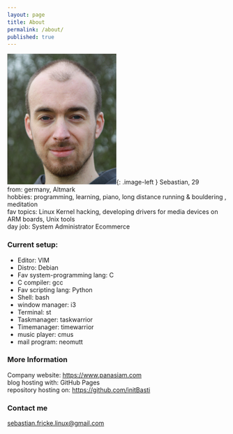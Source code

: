```yaml
---
layout: page
title: About
permalink: /about/
published: true
---
```


<style type="text/css">
    .image-left {
      display: block;
      margin-left: auto;
      margin-right: auto;
      float: right;
    }
</style>

![Sebastian](/images/sebastian.png){: .image-left }
Sebastian, 29  
from: germany, Altmark  
hobbies: programming, learning, piano, long distance running & bouldering , meditation  
fav topics: Linux Kernel hacking, developing drivers for media devices on ARM boards, Unix tools  
day job: System Administrator Ecommerce

### Current setup:

- Editor: VIM
- Distro: Debian
- Fav system-programming lang: C
- C compiler: gcc
- Fav scripting lang: Python
- Shell: bash
- window manager: i3
- Terminal: st
- Taskmanager: taskwarrior
- Timemanager: timewarrior
- music player: cmus
- mail program: neomutt

### More Information

Company website: https://www.panasiam.com  
blog hosting with: GitHub Pages  
repository hosting on: https://github.com/initBasti 

### Contact me

sebastian.fricke.linux@gmail.com
